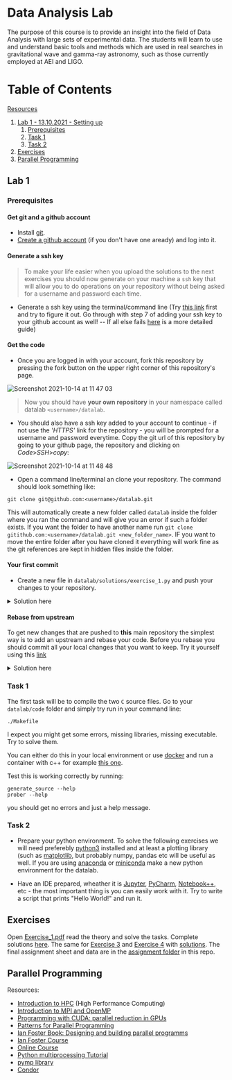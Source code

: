 # Data Analysis Lab

The purpose of this course is to provide an insight into the field of Data Analysis with large sets of experimental data. The students will learn to use and understand basic tools and methods which are used in real searches in gravitational wave and gamma-ray astronomy, such as those currently employed at AEI and LIGO.

# Table of Contents

[Resources](resources.md)

1. [Lab 1 - 13.10.2021 - Setting up](#lab-1)
    1. [Prerequisites](#prerequisites)
    2. [Task 1](#task-1)
    3. [Task 2](#task-2)
3. [Exercises](#exercises)
4. [Parallel Programming](#parallel-programming)


## Lab 1

### Prerequisites

#### Get git and a github account

* Install [git](https://git-scm.com/book/en/v2/Getting-Started-Installing-Git).
* [Create a github account](https://github.com/join) (if you don't have one aready) and log into it. 

#### Generate a ssh key

> To make your life easier when you upload the solutions to the next exercises you should now generate on your machine a `ssh` key that will allow you to do operations on your repository without being asked for a username and password each time. 

*  Generate a ssh key using the terminal/command line (Try [this link](https://docs.github.com/en/authentication/connecting-to-github-with-ssh/generating-a-new-ssh-key-and-adding-it-to-the-ssh-agent) first and try to figure it out. Go through with step 7 of adding your ssh key to your github account as well! -- If all else fails [here](/instructions/ssh-key.md) is a more detailed guide)

#### Get the code

* Once you are logged in with your account, fork this repository by pressing the fork button on the upper right corner of this repository's page. 

![Screenshot 2021-10-14 at 11 47 03](https://user-images.githubusercontent.com/6952640/137299631-11d5982d-b60c-4484-943e-0e0b8f22ea26.png)

> Now you should have __your own repository__ in your namespace called datalab `<username>/datalab`.

* You should also have a ssh key added to your account to continue - if not use the _'HTTPS'_ link for the repository - you will be prompted for a username and password everytime. Copy the git url of this repository by going to your github page, the repository and clicking on _Code_>_SSH_>_copy_:

![Screenshot 2021-10-14 at 11 48 48](https://user-images.githubusercontent.com/6952640/137303888-76e1d354-bb03-4cc3-8d99-662cd15bdbb3.png)

* Open a command line/terminal an clone your repository. The command should look something like:

```
git clone git@github.com:<username>/datalab.git
```

This will automatically create a new folder called `datalab` inside the folder where you ran the command and will give you an error if such a folder exists. If you want the folder to have another name run `git clone gitithub.com:<username>/datalab.git <new_folder_name>`. IF you want to move the entire folder after you have cloned it everything will work fine as the git references are kept in hidden files inside the folder.

#### Your first commit

* Create a new file in `datalab/solutions/exercise_1.py` and push your changes to your repository. 

<details>
  <summary>Solution here</summary>

  Go to your `datalab` folder. Make a new folder called `solutins`:
  ```
  $ mkdir solutions
  ```
  Create a new file called `exercise_1.py` with any method.
  ```
  $ touch solutions/exercise_1.py
  ```
  Check the changes to your repository
  ```
  $ git status
  ```
  Commit the changes and then push them:
  ```
  $ git add . 
  $ git commit -m "Saving my changes."
  $ git log
  $ git push origin main
  ```
</details>

#### Rebase from upstream

To get new changes that are pushed to __this__ main repository the simplest way is to add an upstream and rebase your code. Before you rebase you should commit all your local changes that you want to keep. Try it yourself using this [link](https://medium.com/@topspinj/how-to-git-rebase-into-a-forked-repo-c9f05e821c8a)

<details>
  <summary>Solution here</summary>

  Go to your `datalab` folder.
  To see what repositorities you are tracking run `git remote -v` - The output will probably look like this
  ```
  $ git remote -v
  origin	git@github.com:<your_username>/datalab.git (fetch)
  origin	git@github.com:<your_username>/datalab.git (push)
  ```
  Because you did the fork from the interface you can also get the new changes from the interface. But the better way to it is to add a _'remote'_ pointing to the fork (Add a keyname for the main repository). The textbook name for a repo you forked from is __upstream__. 
  Add a remote named _upstream_ pointing to *this* repo using: `git remote add upstream git@github.com:alebot/datalab.git`. Now when you run `git remote -v`you should see something like this:
  ```
  $ git remote -v
  origin	git@github.com:<your_username>/datalab.git (fetch)
  origin	git@github.com:<your_username>/datalab.git (push)
  upstream	git@github.com:alebot/datalab.git (fetch)
  upstream	git@github.com:alebot/datalab.git (push)
  ```
  The best way to pull the new changes is using the `rebase` comamnd. This means that any commits you have made will be _'rebased'_ onto the new changes in the repository you have forked. (Make sure you have commited all your changes before proceeding.
  ```
  $ git status
  $ git add . 
  $ git commit -m "Saving my changes."
  $ git log
  $ git fetch upstream
  $ git rebase upstream/main
  $ git log
  ```
</details>


### Task 1 

The first task will be to compile the two `C` source files. Go to your `datalab/code` folder and simply try run in your command line:

```
./Makefile
```

I expect you might get some errors, missing libraries, missing executable. Try to solve them. 

You can either do this in your local environment or use [docker](https://docs.docker.com/get-docker/) and run a container with c++ for example [this one](https://hub.docker.com/_/gcc). 
  
Test this is working correctly by running:
```
generate_source --help
prober --help
```

you should get no errors and just a help message. 
  
### Task 2
  
* Prepare your python environment. To solve the following exercises we will need preferebly [python3](https://www.python.org) installed and at least a plotting library (such as [matplotlib](https://matplotlib.org), but probably numpy, pandas etc will be useful as well. If you are using [anaconda](https://www.anaconda.com/products/individual) or [miniconda](https://docs.conda.io/en/latest/miniconda.html) make a new python environment for the datalab. 
  
* Have an IDE prepared, wheather it is [Jupyter](https://jupyter.org), [PyCharm](https://www.jetbrains.com/pycharm/), [Notebook++](https://notepad-plus-plus.org/downloads/), etc - the most important thing is you can easily work with it. Try to write a script that prints "Hello World!" and run it. 
  
## Exercises
  
  Open [Exercise_1.pdf](https://github.com/alebot/datalab/blob/main/Exercise_1.pdf) read the theory and solve the tasks. Complete solutions [here](https://github.com/alebot/datalab/blob/main/Ex1_solution.ipynb). The same for [Exercise 3](https://github.com/alebot/datalab/blob/main/Exercise_3.pdf) and [Exercise 4](https://github.com/alebot/datalab/blob/main/Exercise_4.pdf) with [solutions](https://github.com/alebot/datalab/blob/main/Ex3_solutions.ipynb). The final assignment sheet and data are in the [assignment folder](https://github.com/alebot/datalab/tree/main/assignment) in this repo. 
    
## Parallel Programming 
    
Resources:
* [Introduction to HPC](https://hpc.llnl.gov/documentation/tutorials/introduction-parallel-computing-tutorial##Whatis) (High Performance Computing)
* [Introduction to MPI and OpenMP](https://princetonuniversity.github.io/PUbootcamp/sessions/parallel-programming/Intro_PP_bootcamp_2018.pdf)
* [Programming with CUDA: parallel reduction in GPUs](https://developer.download.nvidia.com/assets/cuda/files/reduction.pdf)
* [Patterns for Parallel Programming](https://www.researchgate.net/publication/234826291_Patterns_for_Parallel_Programming)
* [Ian Foster Book: Designing and building parallel programms](https://www.mcs.anl.gov/~itf/dbpp/text/book.html)
* [Ian Foster Course](https://edoras.sdsu.edu/~mthomas/docs/foster/Foster_Designing_and_Building_Parallel_Programs.pdf)
* [Online Course](https://open.hpi.de/courses/parprog2014)
* [Python multiprocessing Tutorial](https://www.youtube.com/watch?v=fKl2JW_qrso&t=399s)
* [pymp library](https://github.com/classner/pymp)
* [Condor](http://www.umiacs.umd.edu/labs/parallel/condorintro.htm)
